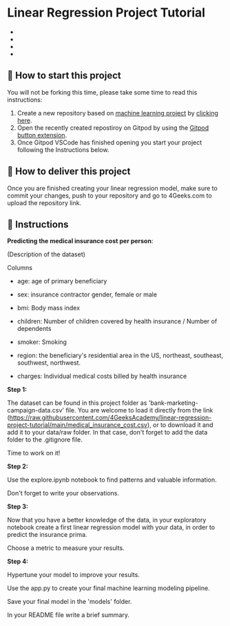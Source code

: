 <!-- hide -->
# Linear Regression Project Tutorial
<!-- endhide -->

- 
- 
- 
- 

## 🌱  How to start this project

You will not be forking this time, please take some time to read this instructions:

1. Create a new repository based on [machine learning project](https://github.com/4GeeksAcademy/machine-learning-python-template/generate) by [clicking here](https://github.com/4GeeksAcademy/machine-learning-python-template).
2. Open the recently created repostiroy on Gitpod by using the [Gitpod button extension](https://www.gitpod.io/docs/browser-extension/).
3. Once Gitpod VSCode has finished opening you start your project following the Instructions below.

## 🚛 How to deliver this project

Once you are finished creating your linear regression model, make sure to commit your changes, push to your repository and go to 4Geeks.com to upload the repository link.

## 📝 Instructions

**Predicting the medical insurance cost per person**:

(Description of the dataset)

Columns

- age: age of primary beneficiary

- sex: insurance contractor gender, female or male

- bmi: Body mass index

- children: Number of children covered by health insurance / Number of dependents

- smoker: Smoking

- region: the beneficiary's residential area in the US, northeast, southeast, southwest, northwest.

- charges: Individual medical costs billed by health insurance



**Step 1:**

The dataset can be found in this project folder as 'bank-marketing-campaign-data.csv' file. You are welcome to load it directly from the link (https://raw.githubusercontent.com/4GeeksAcademy/linear-regression-project-tutorial/main/medical_insurance_cost.csv), or to download it and add it to your data/raw folder. In that case, don't forget to add the data folder to the .gitignore file.

Time to work on it!

**Step 2:**

Use the explore.ipynb notebook to find patterns and valuable information.

Don't forget to write your observations.


**Step 3:**

Now that you have a better knowledge of the data, in your exploratory notebook create a first linear regression model with your data, in order to predict the insurance prima.

Choose a metric to measure your results.

**Step 4:**

Hypertune your model to improve your results.

Use the app.py to create your final machine learning modeling pipeline. 

Save your final model in the 'models' folder.

In your README file write a brief summary.
